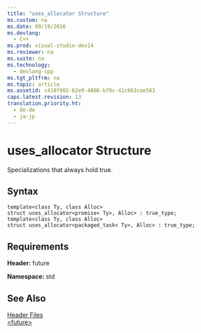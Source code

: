 ```yaml
---
title: "uses_allocator Structure"
ms.custom: na
ms.date: 09/19/2016
ms.devlang: 
  - C++
ms.prod: visual-studio-dev14
ms.reviewer: na
ms.suite: na
ms.technology: 
  - devlang-cpp
ms.tgt_pltfrm: na
ms.topic: article
ms.assetid: c418f002-62e9-4806-b70c-41c663cae583
caps.latest.revision: 13
translation.priority.ht: 
  - de-de
  - ja-jp
---
```

# uses_allocator Structure
Specializations that always hold true.  
  
## Syntax  
  
```  
template<class Ty, class Alloc>  
struct uses_allocator<promise< Ty>, Alloc> : true_type;  
template<class Ty, class Alloc>  
struct uses_allocator<packaged_task< Ty>, Alloc> : true_type;  
```  
  
## Requirements  
 **Header:** future  
  
 **Namespace:** std  
  
## See Also  
 [Header Files](../vs140/C---Standard-Library-Header-Files.md)   
 [<future\>](../vs140/-future-.md)